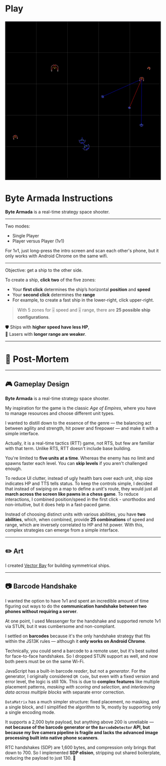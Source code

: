 <h1><a href="https://bacionejs.github.io/byte-armada/" style="text-decoration: none; color: inherit;">Play</a></h1>

[![Demo – Click to Play](README.jpg)](https://bacionejs.github.io/byte-armada/)

# **Byte Armada Instructions**


**Byte Armada** is a real-time strategy space shooter. 

---

Two modes:  
- Single Player  
- Player versus Player (1v1) 

For 1v1, just long-press the intro screen and scan each other's phone, but it only works with Android Chrome on the same wifi. 

---
Objective: get a ship to the other side.

To create a ship, **click two** of the five zones:

- Your **first click** determines the ship’s horizontal **position** and **speed**
- Your **second click** determines the **range**
- For example, to create a fast ship in the lower-right, click upper-right.

> With 5 zones for 🎚️ speed and 🎚️ range, there are **25 possible ship configurations**.

🛡 Ships with **higher speed have less HP**,  
🔫 Lasers with **longer range are weaker**.

---

# 📘 Post-Mortem

---

## 🎮 Gameplay Design

**Byte Armada** is a real-time strategy space shooter.

My inspiration for the game is the classic *Age of Empires*, where you have to manage resources and choose different unit types. 

I wanted to distill down to the essence of the genre — the balancing act between agility and strength, hit power and firepower — and make it with a simple interface.

Actually, it is a real-time tactics (RTT) game, not RTS, but few are familiar with that term. Unlike RTS, RTT doesn't include base building.

You're limited to **five units at a time**. Whereas the enemy has no limit and spawns faster each level. You can **skip levels** if you aren't challenged enough.

To reduce UI clutter, instead of ugly health bars over each unit, ship size indicates HP and TTS tells status. To keep the controls simple, I decided that instead of swiping on a map to define a unit's route, they would just all **march across the screen like pawns in a chess game**. To reduce interactions, I combined position/speed in the first click - unorthodox and non-intuitive, but it does help in a fast-paced game.

Instead of choosing distinct units with various abilities, you have **two abilities**, which, when combined, provide **25 combinations** of speed and range, which are inversely correlated to HP and hit power. With this, complex strategies can emerge from a simple interface.

---

## ✏️ Art

I created [Vector Bay](//github.com/bacionejs/vectorbay) for building symmetrical ships.

---

## 📷 Barcode Handshake

I wanted the option to have 1v1 and spent an incredible amount of time figuring out ways to do the **communication handshake between two phones without requiring a server**.

At one point, I used Messenger for the handshake and supported remote 1v1 via STUN, but it was cumbersome and non-compliant.

I settled on **barcodes** because it's the only handshake strategy that fits within the JS13K rules — although it **only works on Android Chrome**.

Technically, you could send a barcode to a remote user, but it's best suited for face-to-face handshakes. So I dropped STUN support as well, and now both peers must be on the same Wi-Fi.

JavaScript has a built-in barcode *reader*, but not a *generator*. For the generator, I originally considered `QR Code`, but even with a fixed version and error level, the logic is still 10k. This is due to **complex features** like multiple placement patterns, *masking with scoring and selection*, and *interleaving data across multiple blocks* with separate error correction.

`DataMatrix` has a much simpler structure: fixed placement, no masking, and a single block, and I simplified the algorithm to 1k, mostly by supporting only a single encoding mode.

It supports a 2,000 byte payload, but anything above 200 is unreliable — **not because of the barcode generator or the `BarcodeDetector` API, but because my live camera pipeline is fragile and lacks the advanced image processing built into native phone scanners**.

RTC handshakes (SDP) are 1,600 bytes, and compression only brings that down to 700. So I implemented **SDP elision**, stripping out shared boilerplate, reducing the payload to just 130. 🎉
